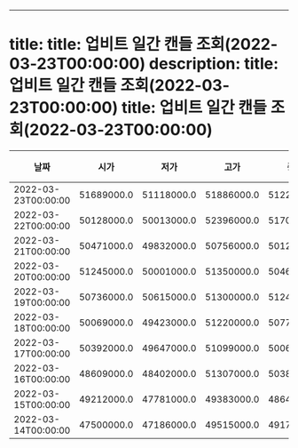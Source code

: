 ---
title: title: 업비트 일간 캔들 조회(2022-03-23T00:00:00)
description: title: 업비트 일간 캔들 조회(2022-03-23T00:00:00)
title: 업비트 일간 캔들 조회(2022-03-23T00:00:00)
===
|날짜|시가|저가|고가|종가|비고|
|--|--|--|--|--|--|
|2022-03-23T00:00:00|51689000.0|51118000.0|51886000.0|51223000.0||
|2022-03-22T00:00:00|50128000.0|50013000.0|52396000.0|51704000.0||
|2022-03-21T00:00:00|50471000.0|49832000.0|50756000.0|50128000.0||
|2022-03-20T00:00:00|51245000.0|50001000.0|51350000.0|50462000.0||
|2022-03-19T00:00:00|50736000.0|50615000.0|51300000.0|51245000.0||
|2022-03-18T00:00:00|50069000.0|49423000.0|51220000.0|50770000.0||
|2022-03-17T00:00:00|50392000.0|49647000.0|51099000.0|50069000.0||
|2022-03-16T00:00:00|48609000.0|48402000.0|51307000.0|50389000.0||
|2022-03-15T00:00:00|49212000.0|47781000.0|49383000.0|48640000.0||
|2022-03-14T00:00:00|47500000.0|47186000.0|49515000.0|49171000.0||
